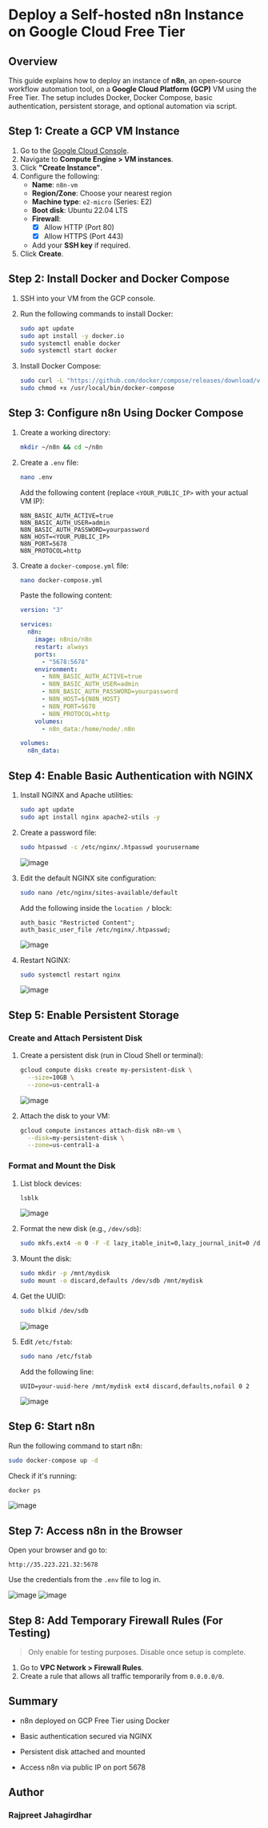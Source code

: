 
# Deploy a Self-hosted n8n Instance on Google Cloud Free Tier

## Overview

This guide explains how to deploy an instance of **n8n**, an open-source workflow automation tool, on a **Google Cloud Platform (GCP)** VM using the Free Tier. The setup includes Docker, Docker Compose, basic authentication, persistent storage, and optional automation via script.



## Step 1: Create a GCP VM Instance

1. Go to the [Google Cloud Console](https://console.cloud.google.com/).
2. Navigate to **Compute Engine > VM instances**.
3. Click **"Create Instance"**.
4. Configure the following:
   - **Name**: `n8n-vm`
   - **Region/Zone**: Choose your nearest region
   - **Machine type**: `e2-micro` (Series: E2)
   - **Boot disk**: Ubuntu 22.04 LTS
   - **Firewall**:
     - [x] Allow HTTP (Port 80)
     - [x] Allow HTTPS (Port 443)
   - Add your **SSH key** if required.
5. Click **Create**.



## Step 2: Install Docker and Docker Compose

1. SSH into your VM from the GCP console.
2. Run the following commands to install Docker:

   ```bash
   sudo apt update
   sudo apt install -y docker.io
   sudo systemctl enable docker
   sudo systemctl start docker
   ```
 

3. Install Docker Compose:

   ```bash
   sudo curl -L "https://github.com/docker/compose/releases/download/v2.24.5/docker-compose-$(uname -s)-$(uname -m)" -o /usr/local/bin/docker-compose
   sudo chmod +x /usr/local/bin/docker-compose
   ```


## Step 3: Configure n8n Using Docker Compose

1. Create a working directory:

   ```bash
   mkdir ~/n8n && cd ~/n8n
   ```

2. Create a `.env` file:

   ```bash
   nano .env
   ```

   Add the following content (replace `<YOUR_PUBLIC_IP>` with your actual VM IP):

   ```env
   N8N_BASIC_AUTH_ACTIVE=true
   N8N_BASIC_AUTH_USER=admin
   N8N_BASIC_AUTH_PASSWORD=yourpassword
   N8N_HOST=<YOUR_PUBLIC_IP>
   N8N_PORT=5678
   N8N_PROTOCOL=http
   ```

3. Create a `docker-compose.yml` file:

   ```bash
   nano docker-compose.yml
   ```

   Paste the following content:

   ```yaml
   version: "3"

   services:
     n8n:
       image: n8nio/n8n
       restart: always
       ports:
         - "5678:5678"
       environment:
         - N8N_BASIC_AUTH_ACTIVE=true
         - N8N_BASIC_AUTH_USER=admin
         - N8N_BASIC_AUTH_PASSWORD=yourpassword
         - N8N_HOST=${N8N_HOST}
         - N8N_PORT=5678
         - N8N_PROTOCOL=http
       volumes:
         - n8n_data:/home/node/.n8n

   volumes:
     n8n_data:
   ```


## Step 4: Enable Basic Authentication with NGINX

1. Install NGINX and Apache utilities:

   ```bash
   sudo apt update
   sudo apt install nginx apache2-utils -y
   ```

2. Create a password file:

   ```bash
   sudo htpasswd -c /etc/nginx/.htpasswd yourusername
   ```
   ![image](https://github.com/user-attachments/assets/f36ae3e1-5e2f-4b5e-a337-fb23309880b5)


3. Edit the default NGINX site configuration:

   ```bash
   sudo nano /etc/nginx/sites-available/default
   ```

   Add the following inside the `location /` block:

   ```nginx
   auth_basic "Restricted Content";
   auth_basic_user_file /etc/nginx/.htpasswd;
   ```
   ![image](https://github.com/user-attachments/assets/c399515f-2d08-4541-ad8c-059d75d58d12)


4. Restart NGINX:

   ```bash
   sudo systemctl restart nginx
   ```

   ![image](https://github.com/user-attachments/assets/2479c15a-141e-48eb-b25a-0006055f0d7b)


## Step 5: Enable Persistent Storage

### Create and Attach Persistent Disk

1. Create a persistent disk (run in Cloud Shell or terminal):

   ```bash
   gcloud compute disks create my-persistent-disk \
     --size=10GB \
     --zone=us-central1-a
   ```

   ![image](https://github.com/user-attachments/assets/837758e4-0c85-4924-a5ff-3cdf775cac15)


2. Attach the disk to your VM:

   ```bash
   gcloud compute instances attach-disk n8n-vm \
     --disk=my-persistent-disk \
     --zone=us-central1-a
   ```

### Format and Mount the Disk

1. List block devices:

   ```bash
   lsblk
   ```

   ![image](https://github.com/user-attachments/assets/1886a910-72a6-4789-b2c7-b1a876ca808e)


2. Format the new disk (e.g., `/dev/sdb`):

   ```bash
   sudo mkfs.ext4 -m 0 -F -E lazy_itable_init=0,lazy_journal_init=0 /dev/sdb
   ```

3. Mount the disk:

   ```bash
   sudo mkdir -p /mnt/mydisk
   sudo mount -o discard,defaults /dev/sdb /mnt/mydisk
   ```

4. Get the UUID:

   ```bash
   sudo blkid /dev/sdb
   ```

   ![image](https://github.com/user-attachments/assets/bf54549f-e138-4285-a3df-652d24856783)


5. Edit `/etc/fstab`:

   ```bash
   sudo nano /etc/fstab
   ```

   Add the following line:

   ```fstab
   UUID=your-uuid-here /mnt/mydisk ext4 discard,defaults,nofail 0 2
   ```
   ![image](https://github.com/user-attachments/assets/da968c3b-c864-46a6-9afa-1c8328d9c027)



## Step 6: Start n8n

Run the following command to start n8n:

```bash
sudo docker-compose up -d
```

Check if it's running:

```bash
docker ps
```
![image](https://github.com/user-attachments/assets/ed9caddb-677b-415f-9198-c833528664f0)



## Step 7: Access n8n in the Browser

Open your browser and go to:

```
http://35.223.221.32:5678
```

Use the credentials from the `.env` file to log in.

![image](https://github.com/user-attachments/assets/fb60e29d-35bd-46a2-b360-bd5c18b55d33)
![image](https://github.com/user-attachments/assets/b9302293-6db7-4d66-a7ba-42b27bab08e1)



## Step 8: Add Temporary Firewall Rules (For Testing)

> Only enable for testing purposes. Disable once setup is complete.

1. Go to **VPC Network > Firewall Rules**.
2. Create a rule that allows all traffic temporarily from `0.0.0.0/0`.

## Summary
- n8n deployed on GCP Free Tier using Docker

- Basic authentication secured via NGINX

- Persistent disk attached and mounted

- Access n8n via public IP on port 5678

## Author
### Rajpreet Jahagirdhar
